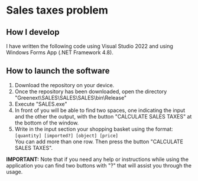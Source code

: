 # Sales taxes problem
## How I develop

I have written the following code using Visual Studio 2022 and using 
Windows Forms App (.NET Framework 4.8).

## How to launch the software

1. Download the repository on your device.
2. Once the repository has been downloaded, open the directory "Greenext\SALES\SALES\SALES\bin\Release"
3. Execute "SALES.exe"
4. In front of you will be able to find two spaces, 
one indicating the input and the other the output, with the button "CALCULATE SALES TAXES" at the bottom of the window.
5. Write in the input section your shopping basket using the format:  
```[quantity] [imported?] [object] [price]```  
You can add more than one row. Then press the button "CALCULATE SALES TAXES".

**IMPORTANT:** Note that if you need any help or instructions while using the application you can find 
two buttons with "?" that will assist you through the usage.